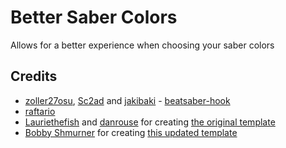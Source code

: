 # Better Saber Colors

Allows for a better experience when choosing your saber colors

## Credits

* [zoller27osu](https://github.com/zoller27osu), [Sc2ad](https://github.com/Sc2ad) and [jakibaki](https://github.com/jakibaki) - [beatsaber-hook](https://github.com/sc2ad/beatsaber-hook)
* [raftario](https://github.com/raftario)
* [Lauriethefish](https://github.com/Lauriethefish) and [danrouse](https://github.com/danrouse) for creating [the original template](https://github.com/Lauriethefish/quest-mod-template)
* [Bobby Shmurner](https://github.com/Ohdeymus) for creating [this updated template](https://github.com/Ohdeymus/BeatSaberModdingTemplate)
